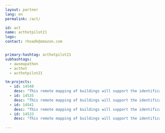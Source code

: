 ```yaml
---
layout: partner
lang: en
permalink: /act/

id: act
name: acthotpilot21
logo: 
contact: rhoadk@amazon.com


primary-hashtag: acthotpilot21
subhashtags:
  - awsmapathon
  - acthot
  - acthotpilot21

tm-projects:
  - id: 14540
    desc: "This remote mapping of buildings will support the identification and characterization of settlements, as well as the implementation of planned activities and largely the generation of data for humanitarian activities."
  - id: 14535
    desc: "This remote mapping of buildings will support the identification and characterization of settlements, as well as the implementation of planned activities and largely the generation of data for humanitarian activities."
  - id: 14541
    desc: "This remote mapping of buildings will support the identification and characterization of settlements, as well as the implementation of planned activities and largely the generation of data for humanitarian activities."
  - id: 14533
    desc: "This remote mapping of buildings will support the identification and characterization of settlements, as well as the implementation of planned activities and largely the generation of data for humanitarian activities."
    
---
```

